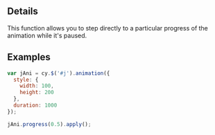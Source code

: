 ## Details

This function allows you to step directly to a particular progress of the animation while it's paused.

## Examples

```js
var jAni = cy.$('#j').animation({
  style: {
    width: 100,
    height: 200
  },
  duration: 1000
});

jAni.progress(0.5).apply();
```
